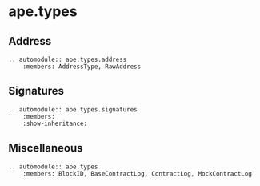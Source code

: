 # ape.types

## Address

```{eval-rst}
.. automodule:: ape.types.address
    :members: AddressType, RawAddress
```

## Signatures

```{eval-rst}
.. automodule:: ape.types.signatures
    :members:
    :show-inheritance:
```

## Miscellaneous

```{eval-rst}
.. automodule:: ape.types
    :members: BlockID, BaseContractLog, ContractLog, MockContractLog
```
